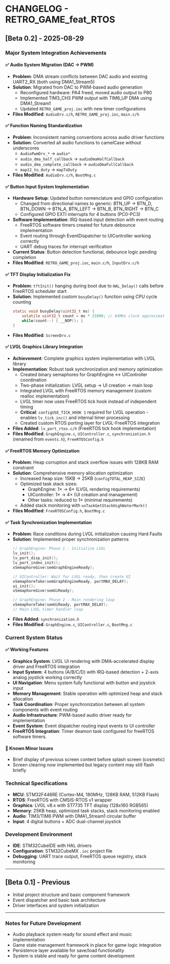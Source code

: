 # CHANGELOG - RETRO_GAME_feat_RTOS

## [Beta 0.2] - 2025-08-29

### Major System Integration Achievements

#### ✅ Audio System Migration (DAC → PWM)
- **Problem**: DMA stream conflicts between DAC audio and existing UART2_RX (both using DMA1_Stream5)
- **Solution**: Migrated from DAC to PWM-based audio generation
  - Reconfigured hardware: PA4 freed, moved audio output to PB0
  - Implemented TIM3_CH3 PWM output with TIM6_UP DMA using DMA1_Stream1
  - Updated `RETRO_GAME_proj.ioc` with new timer configurations
- **Files Modified**: `AudioDrv.c/h`, `RETRO_GAME_proj.ioc`, `main.c/h`

#### ✅ Function Naming Standardization
- **Problem**: Inconsistent naming conventions across audio driver functions
- **Solution**: Converted all audio functions to camelCase without underscores
  - `AudioPwmDrv_*` → `audio*`
  - `audio_dma_half_callback` → `audioDmaHalfCallback`
  - `audio_dma_complete_callback` → `audioDmaFullCallback`
  - `map12_to_duty` → `mapToDuty`
- **Files Modified**: `AudioDrv.c/h`, `BootMng.c`

#### ✅ Button Input System Implementation
- **Hardware Setup**: Updated button nomenclature and GPIO configuration
  - Changed from directional names to generic: BTN_UP → BTN_D, BTN_DOWN → BTN_A, BTN_LEFT → BTN_B, BTN_RIGHT → BTN_C
  - Configured GPIO EXTI interrupts for 4 buttons (PC0-PC3)
- **Software Implementation**: IRQ-based input detection with event routing
  - FreeRTOS software timers created for future debounce implementation
  - Event routing through EventDispatcher to UIController working correctly
  - UART debug traces for interrupt verification
- **Current Status**: Button detection functional, debounce logic pending completion
- **Files Modified**: `RETRO_GAME_proj.ioc`, `main.c/h`, `InputDrv.c/h`

#### ✅ TFT Display Initialization Fix
- **Problem**: `tftInit()` hanging during boot due to `HAL_Delay()` calls before FreeRTOS scheduler start
- **Solution**: Implemented custom `busyDelay()` function using CPU cycle counting
  ```c
  static void busyDelay(uint32_t ms) {
      volatile uint32_t count = ms * 21000; // 84MHz clock approximation
      while(count--) { __NOP(); }
  }
  ```
- **Files Modified**: `ScreenDrv.c`

#### ✅ LVGL Graphics Library Integration
- **Achievement**: Complete graphics system implementation with LVGL library
- **Implementation**: Robust task synchronization and memory optimization
  - Created binary semaphores for GraphEngine ↔ UIController coordination
  - Two-phase initialization: LVGL setup → UI creation → main loop
  - Integrated LVGL with FreeRTOS memory management (custom realloc implementation)
  - LVGL timer now uses FreeRTOS tick hook instead of independent timing
  - **Critical**: `configUSE_TICK_HOOK 1` required for LVGL operation - enables `lv_tick_inc()` and internal timer processing
  - Created custom RTOS porting layer for LVGL-FreeRTOS integration
- **Files Added**: `lv_port_rtos.c/h` (FreeRTOS tick hook implementation)
- **Files Modified**: `GraphEngine.c`, `UIController.c`, `synchronization.h` (renamed from `events.h`), `FreeRTOSConfig.h`

#### ✅ FreeRTOS Memory Optimization
- **Problem**: Heap corruption and stack overflow issues with 128KB RAM constraint
- **Solution**: Comprehensive memory allocation optimization
  - Increased heap size: 15KB → 25KB (`configTOTAL_HEAP_SIZE`)
  - Optimized task stack sizes:
    - GraphEngine: 1× → 6× (LVGL rendering requirements)
    - UIController: 1× → 4× (UI creation and management)
    - Other tasks: reduced to 1× (minimal requirements)
  - Added stack monitoring with `uxTaskGetStackHighWaterMark()`
- **Files Modified**: `FreeRTOSConfig.h`, `BootMng.c`

#### ✅ Task Synchronization Implementation
- **Problem**: Race conditions during LVGL initialization causing Hard Faults
- **Solution**: Implemented proper synchronization patterns
  ```c
  // GraphEngine: Phase 1 - Initialize LVGL
  lv_init();
  lv_port_disp_init();
  lv_port_indev_init();
  xSemaphoreGive(semGraphEngineReady);
  
  // UIController: Wait for LVGL ready, then create UI
  xSemaphoreTake(semGraphEngineReady, portMAX_DELAY);
  ui_init();
  xSemaphoreGive(semUiReady);
  
  // GraphEngine: Phase 2 - Main rendering loop
  xSemaphoreTake(semUiReady, portMAX_DELAY);
  // Main LVGL timer handler loop
  ```
- **Files Added**: `synchronization.h`
- **Files Modified**: `GraphEngine.c`, `UIController.c`, `BootMng.c`

### Current System Status

#### ✅ Working Features
- **Graphics System**: LVGL UI rendering with DMA-accelerated display driver and FreeRTOS integration
- **Input System**: 4 buttons (A/B/C/D) with IRQ-based detection + 2-axis analog joystick working correctly
- **UI Navigation**: Menu system fully functional with button and joystick input
- **Memory Management**: Stable operation with optimized heap and stack allocation
- **Task Coordination**: Proper synchronization between all system components with event routing
- **Audio Infrastructure**: PWM-based audio driver ready for implementation
- **Event System**: Event dispatcher routing input events to UI controller
- **FreeRTOS Integration**: Timer deamon task configured for freeRTOS software timers.

#### 📝 Known Minor Issues
- Brief display of previous screen content before splash screen (cosmetic)
- Screen clearing now implemented but legacy content may still flash briefly

### Technical Specifications
- **MCU**: STM32F446RE (Cortex-M4, 180MHz, 128KB RAM, 512KB Flash)
- **RTOS**: FreeRTOS with CMSIS-RTOS v1 wrapper
- **Graphics**: LVGL v8.x with ST7735 TFT display (128x160 RGB565)
- **Memory**: 25KB heap, optimized task stacks, stack monitoring enabled
- **Audio**: TIM3/TIM6 PWM with DMA1_Stream1 circular buffer
- **Input**: 4 digital buttons + ADC dual-channel joystick

### Development Environment
- **IDE**: STM32CubeIDE with HAL drivers
- **Configuration**: STM32CubeMX `.ioc` project file
- **Debugging**: UART trace output, FreeRTOS queue registry, stack monitoring

---

## [Beta 0.1] - Previous
- Initial project structure and basic component framework
- Event dispatcher and basic task architecture
- Driver interfaces and system initialization

---

### Notes for Future Development
- Audio playback system ready for sound effect and music implementation  
- Game state management framework in place for game logic integration
- Persistence layer available for save/load functionality
- System is stable and ready for game content development